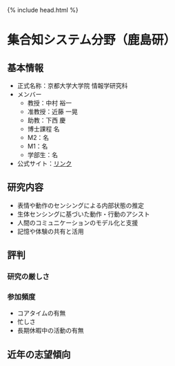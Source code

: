 {% include head.html %}
# 集合知システム分野（鹿島研）
## 基本情報
- 正式名称：京都大学大学院 情報学研究科 
- メンバー
  - 教授：中村 裕一
  - 准教授：近藤 一晃
  - 助教：下西 慶
  - 博士課程 名
  - M2：名
  - M1：名
  - 学部生：名
- 公式サイト：[リンク](https://www.s-im.t.kyoto-u.ac.jp/com/ja/information/laboratory/mm_media)

## 研究内容
- 表情や動作のセンシングによる内部状態の推定
- 生体センシングに基づいた動作・行動のアシスト
- 人間のコミュニケーションのモデル化と支援
- 記憶や体験の共有と活用

## 評判
### 研究の厳しさ

### 参加頻度
- コアタイムの有無
- 忙しさ
- 長期休暇中の活動の有無

## 近年の志望傾向